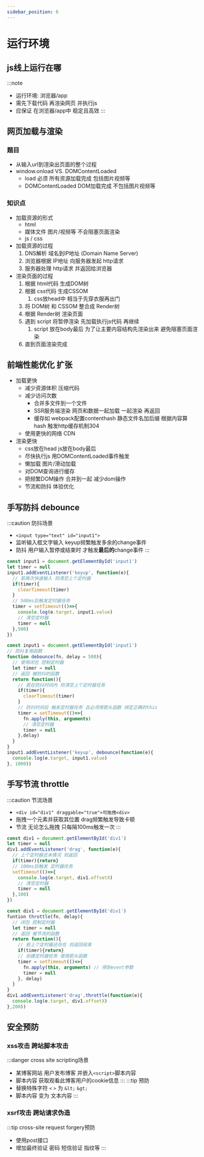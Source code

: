 ```yaml
---
sidebar_position: 6
---
```


# 运行环境

## js线上运行在哪
:::note 
- 运行环境: 浏览器/app
- 需先下载代码 再渲染网页 并执行js
- 应保证 在浏览器/app中 稳定且高效
:::

## 网页加载与渲染
### 题目
- 从输入url到渲染出页面的整个过程
- window.onload VS. DOMContentLoaded
  - load 必须 所有资源加载完成 包括图片视频等
  - DOMContentLoaded DOM加载完成 不包括图片视频等

### 知识点
- 加载资源的形式
  - html
  - 媒体文件 图片/视频等 不会阻塞页面渲染
  - js / css
- 加载资源的过程
  1. DNS解析 域名到IP地址 (Domain Name Server)
  2. 浏览器根据 IP地址 向服务器发起 http请求
  3. 服务器处理 http请求 并返回给浏览器
- 渲染页面的过程
  1. 根据 html代码 生成DOM树
  2. 根据 css代码 生成CSSOM 
     1. css放head中 相当于先穿衣服再出门
  3. 将 DOM树 和 CSSOM 整合成 Render树
  4. 根据 Render树 渲染页面
  5. 遇到 script 将暂停渲染 先加载执行js代码 再继续 
     1. script 放在body最后 为了让主要内容结构先渲染出来 避免阻塞页面渲染
  6. 直到页面渲染完成

## 前端性能优化 扩张
- 加载更快
  - 减少资源体积 压缩代码
  - 减少访问次数 
    - 合并多文件到一个文件
    - SSR服务端渲染 网页和数据一起加载 一起渲染 再返回
    - 缓存如 webpack配置contenthash 静态文件名加后缀 根据内容算hash 触发http缓存机制304
  - 使用更快的网络 CDN
- 渲染更快
  - css放在head js放在body最后
  - 尽快执行js 用DOMContentLoaded事件触发
  - 懒加载 图片/滑动加载
  - 对DOM查询进行缓存 
  - 把频繁DOM操作 合并到一起 减少dom操作
  - 节流和防抖 体验优化

## 手写防抖 debounce
:::caution 防抖场景
- `<input type="text" id="input1">`
- 监听输入框文字输入 keyup频繁触发多余的change事件
- 防抖 用户输入暂停或结束时 才触发**最后的**change事件
:::
```js title='debounceMock.js'
const input1 = document.getElementById('input1')
let timer = null
input1.addEventListener('keyup', function(e){
  // 若再次快速输入 则清空上个定时器
  if(timer){
    clearTimeout(timer)
  }
  // 500ms后触发定时器任务
  timer = setTimeout(()=>{
    console.log(e.target, input1.value)
    // 清空定时器
    timer = null
  },500)
})
```
```js title='debounce.js'
const input1 = document.getElementById('input1')
// 防抖复用函数
function debounce(fn, delay = 500){
  // 使用闭包 控制定时器
  let timer = null
  // 返回 被防抖的函数
  return function(){
    // 若在防抖时间内 则清空上个定时器任务
    if(timer){
      clearTimeout(timer)
    }
    // 防抖时间后 触发定时器任务 且必须用箭头函数 绑定正确的this
    timer = setTimeout(()=>{
      fn.apply(this, arguments)
      // 清空定时器
      timer = null
    },delay)
  }
}
input1.addEventListener('keyup', debounce(function(e){
  console.log(e.target, input1.value)
}, 1000))
```

## 手写节流 throttle
:::caution 节流场景
- `<div id="div1" draggable="true">可拖拽<div>`
- 拖拽一个元素并获取其位置 drag频繁触发导致卡顿
- 节流 无论怎么拖拽 只每隔100ms触发一次
:::
```js title='throttleMock.js'
const div1 = document.getElementById('div1')
let timer = null
div1.addEventListener('drag', function(e){
  // 上个定时器还未情况 则返回
  if(timer){return}
  // 100ms后触发 定时器任务
  setTimeout(()=>{
    console.log(e.target, div1.offsetX)
    // 清空定时器
    timer = null
  },100)
})
```
```js title='throttle.js'
const div1 = document.getElementById('div1')
funtion throttle(fn, delay){
  // 闭包 控制定时器
  let timer = null
  // 返回 被节流的函数
  return function(){
    // 若上个定时器还存在 则返回结束
    if(timer){return}
    // 创建定时器任务 使用箭头函数
    timer = setTimeout(()=>{
      fn.apply(this, arguments) // 得到event参数
      timer = null
    }, delay)
  }
}
div1.addEventListener('drag',throttle(function(e){
  console.log(e.target, div1.offsetX)
},200))
```

## 安全预防 
### xss攻击 跨站脚本攻击
:::danger cross site scripting场景
- 某博客网站 用户发布博客 并嵌入`<script>`脚本内容
- 脚本内容 获取观看此博客用户的cookie信息
:::
:::tip 预防
- 替换特殊字符 `<` `>` 为 `&lt;` `&gt;`
- 脚本内容 变为 文本内容
:::

### xsrf攻击 跨站请求伪造
:::tip cross-site request forgery预防
- 使用post接口
- 增加最终验证 密码 短信验证 指纹等
:::